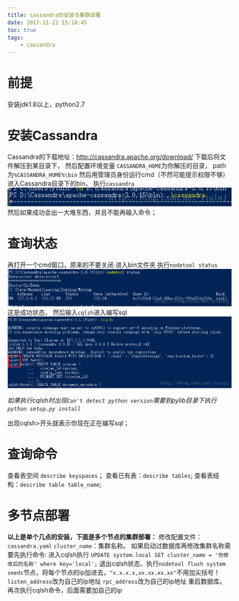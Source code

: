 ```yaml
---
title: cassandra的安装与集群部署
date: 2017-11-22 15:18:45
toc: true
tags: 
	- cassandra
---
```


# 前提
安装jdk1.8以上，python2.7

<!-- more -->

# 安装Cassandra
Cassandra的下载地址：http://cassandra.apache.org/download/
下载后将文件解压到某目录下，
然后配置环境变量
`CASSANDRA_HOME`为你解压的目录，
path为`%CASSANDRA_HOME%\bin`
然后用管理员身份运行cmd（不然可能提示权限不够）
进入Cassandra目录下的bin，
执行`cassandra`
![执行cassandrs](https://raw.githubusercontent.com/liunaijie/images/master/SouthEast.png)
然后如果成功会出一大堆东西，并且不能再输入命令；
# 查询状态
再打开一个cmd窗口，原来的不要关闭
进入bin文件夹
执行`nodetool status`
![nodetool status](https://raw.githubusercontent.com/liunaijie/images/master/nodetool.png)
这是成功状态，
然后输入`cqlsh`进入编写sql
![执行cqlsh](https://raw.githubusercontent.com/liunaijie/images/master/cqlsh.png)

*如果执行cqlsh时出现`Can't detect python version`需要到pylib目录下执行`python setup.py install`*

出现cqlsh>开头就表示你现在正在编写sql；
# 查询命令
查看表空间 `describe keyspaces`；
查看已有表：`describe tables`;
查看表结构：`describe table table_name`;

# 多节点部署

**以上是单个几点的安装，下面是多个节点的集群部署：**
修改配置文件：`cassandra.yaml`
`cluster_name`：集群名称。
如果启动过数据库再修改集群名称需要先执行命令:
进入cqlsh执行
`UPDATE system.local SET cluster_name = '你修改后的名称' where key='local';`
退出cqlsh状态，执行`nodetool flush system`
`seeds`节点，将每个节点的ip加进去，`"x.x.x.x,xx.xx.xx.xx"`不用加尖括号！
`listen_address`改为自己的ip地址
`rpc_address`改为自己的ip地址
重启数据库。
再次执行cqlsh命令，后面需要加自己的ip